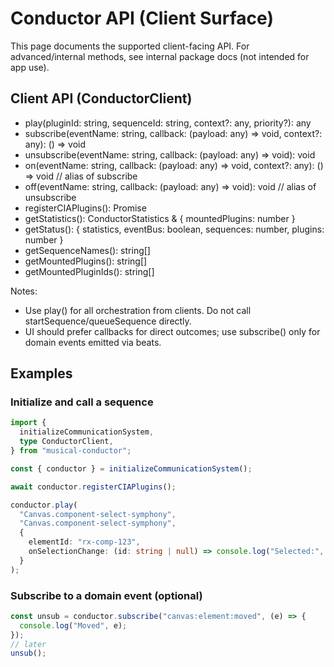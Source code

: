 # Conductor API (Client Surface)

This page documents the supported client-facing API. For advanced/internal methods, see internal package docs (not intended for app use).

## Client API (ConductorClient)

- play(pluginId: string, sequenceId: string, context?: any, priority?): any
- subscribe(eventName: string, callback: (payload: any) => void, context?: any): () => void
- unsubscribe(eventName: string, callback: (payload: any) => void): void
- on(eventName: string, callback: (payload: any) => void, context?: any): () => void // alias of subscribe
- off(eventName: string, callback: (payload: any) => void): void // alias of unsubscribe
- registerCIAPlugins(): Promise<void>
- getStatistics(): ConductorStatistics & { mountedPlugins: number }
- getStatus(): { statistics, eventBus: boolean, sequences: number, plugins: number }
- getSequenceNames(): string[]
- getMountedPlugins(): string[]
- getMountedPluginIds(): string[]

Notes:

- Use play() for all orchestration from clients. Do not call startSequence/queueSequence directly.
- UI should prefer callbacks for direct outcomes; use subscribe() only for domain events emitted via beats.

## Examples

### Initialize and call a sequence

```ts
import {
  initializeCommunicationSystem,
  type ConductorClient,
} from "musical-conductor";

const { conductor } = initializeCommunicationSystem();

await conductor.registerCIAPlugins();

conductor.play(
  "Canvas.component-select-symphony",
  "Canvas.component-select-symphony",
  {
    elementId: "rx-comp-123",
    onSelectionChange: (id: string | null) => console.log("Selected:", id),
  }
);
```

### Subscribe to a domain event (optional)

```ts
const unsub = conductor.subscribe("canvas:element:moved", (e) => {
  console.log("Moved", e);
});
// later
unsub();
```
